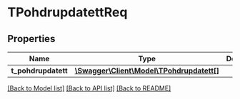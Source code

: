 # TPohdrupdatettReq

## Properties
Name | Type | Description | Notes
------------ | ------------- | ------------- | -------------
**t_pohdrupdatett** | [**\Swagger\Client\Model\TPohdrupdatett[]**](TPohdrupdatett.md) |  | [optional] 

[[Back to Model list]](../README.md#documentation-for-models) [[Back to API list]](../README.md#documentation-for-api-endpoints) [[Back to README]](../README.md)


